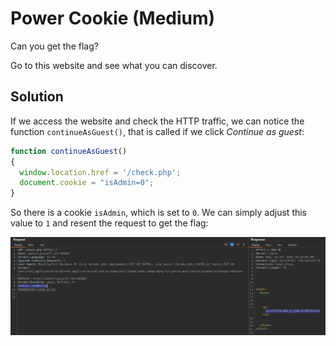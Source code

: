# Power Cookie (Medium)
Can you get the flag?

Go to this website and see what you can discover.

## Solution
If we access the website and check the HTTP traffic, we can notice the function `continueAsGuest()`, that is called if we click _Continue as guest_:
```js
function continueAsGuest()
{
  window.location.href = '/check.php';
  document.cookie = "isAdmin=0";
}
```

So there is a cookie `isAdmin`, which is set to `0`. We can simply adjust this value to `1` and resent the request to get the flag:

![Flag](./images/Power_Cookie_0.png)
